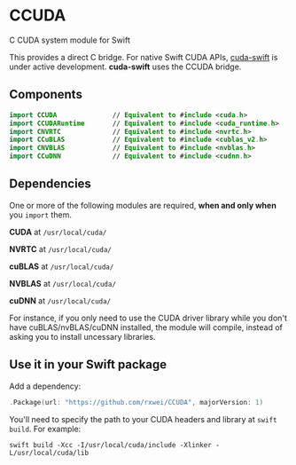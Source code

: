 # CCUDA
C CUDA system module for Swift

This provides a direct C bridge. For native Swift CUDA
APIs, [cuda-swift](https://github.com/rxwei/cuda-swift) is under active
development. **cuda-swift** uses the CCUDA bridge.

## Components
```swift
import CCUDA              // Equivalent to #include <cuda.h>
import CCUDARuntime       // Equivalent to #include <cuda_runtime.h>
import CNVRTC             // Equivalent to #include <nvrtc.h>
import CCuBLAS            // Equivalent to #include <cublas_v2.h>
import CNVBLAS            // Equivalent to #include <nvblas.h>
import CCuDNN             // Equivalent to #include <cudnn.h>
```

## Dependencies

One or more of the following modules are required, **when and only when** you `import` them.

**CUDA** at `/usr/local/cuda/`

**NVRTC** at `/usr/local/cuda/`

**cuBLAS** at `/usr/local/cuda/`

**NVBLAS** at `/usr/local/cuda/`

**cuDNN** at `/usr/local/cuda/`

For instance, if you only need to use the CUDA driver library while you don't
have cuBLAS/nvBLAS/cuDNN installed, the module will compile, instead of asking
you to install uncessary libraries.

## Use it in your Swift package

Add a dependency:
```swift
.Package(url: "https://github.com/rxwei/CCUDA", majorVersion: 1)
```

You'll need to specify the path to your CUDA headers and library at `swift build`. For example:
```
swift build -Xcc -I/usr/local/cuda/include -Xlinker -L/usr/local/cuda/lib
```
